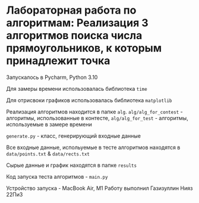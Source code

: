 # Лабораторная работа по алгоритмам: Реализация 3 алгоритмов поиска числа прямоугольников, к которым принадлежит точка

Запускалось в Pycharm, Python 3.10

Для замеры времени использовалась библиотека `time`

Для отрисвоки графиков использовалась библиотека `matplotlib`

Реализация алгоритмов находится в папке `alg`. `alg/alg_for_contest` - алгоритмы, использованные в контесте, `alg/alg_for_test` - алгоритмы, используемые в замере времени

`generate.py` - класс, генерирующий входные данные

Все входные данные, испольуемые в тесте алгоритмов находятся в `data/points.txt` & `data/rects.txt`

Сырые данные и график находятся в папке `results`

Код запуска теста алгоритмов - `main.py`

Устройство запуска - MacBook Air, M1 Работу выполнил Газизуллин Нияз 22Пи3
